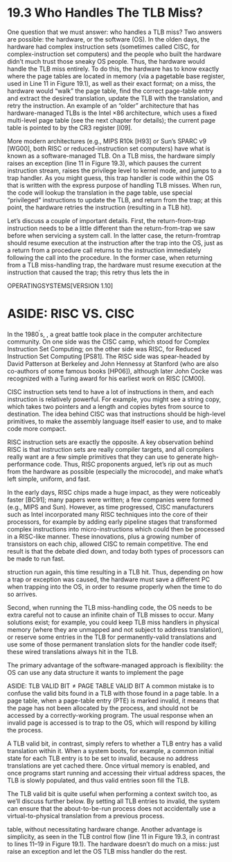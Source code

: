 # 19.3 Who Handles The TLB Miss?  

One question that we must answer: who handles a TLB miss? Two answers are possible: the hardware, or the software (OS). In the olden days, the hardware had complex instruction sets (sometimes called CISC, for complex-instruction set computers) and the people who built the hardware didn’t much trust those sneaky OS people. Thus, the hardware would handle the TLB miss entirely. To do this, the hardware has to know exactly where the page tables are located in memory (via a pagetable base register, used in Line 11 in Figure 19.1), as well as their exact format; on a miss, the hardware would “walk” the page table, find the correct page-table entry and extract the desired translation, update the TLB with the translation, and retry the instruction. An example of an “older” architecture that has hardware-managed TLBs is the Intel $\times 8 6$ architecture, which uses a fixed multi-level page table (see the next chapter for details); the current page table is pointed to by the CR3 register [I09].  

More modern architectures (e.g., MIPS R10k [H93] or Sun’s SPARC v9 [WG00], both RISC or reduced-instruction set computers) have what is known as a software-managed TLB. On a TLB miss, the hardware simply raises an exception (line 11 in Figure 19.3), which pauses the current instruction stream, raises the privilege level to kernel mode, and jumps to a trap handler. As you might guess, this trap handler is code within the OS that is written with the express purpose of handling TLB misses. When run, the code will lookup the translation in the page table, use special “privileged” instructions to update the TLB, and return from the trap; at this point, the hardware retries the instruction (resulting in a TLB hit).  

Let’s discuss a couple of important details. First, the return-from-trap instruction needs to be a little different than the return-from-trap we saw before when servicing a system call. In the latter case, the return-fromtrap should resume execution at the instruction after the trap into the OS, just as a return from a procedure call returns to the instruction immediately following the call into the procedure. In the former case, when returning from a TLB miss-handling trap, the hardware must resume execution at the instruction that caused the trap; this retry thus lets the in  

OPERATINGSYSTEMS[VERSION 1.10]  

# ASIDE: RISC VS. CISC  

In the $1 9 8 0 ^ { \prime } \mathrm { s } ,$ , a great battle took place in the computer architecture community. On one side was the CISC camp, which stood for Complex Instruction Set Computing; on the other side was RISC, for Reduced Instruction Set Computing [PS81]. The RISC side was spear-headed by David Patterson at Berkeley and John Hennessy at Stanford (who are also co-authors of some famous books [HP06]), although later John Cocke was recognized with a Turing award for his earliest work on RISC [CM00].  

CISC instruction sets tend to have a lot of instructions in them, and each instruction is relatively powerful. For example, you might see a string copy, which takes two pointers and a length and copies bytes from source to destination. The idea behind CISC was that instructions should be high-level primitives, to make the assembly language itself easier to use, and to make code more compact.  

RISC instruction sets are exactly the opposite. A key observation behind RISC is that instruction sets are really compiler targets, and all compilers really want are a few simple primitives that they can use to generate high-performance code. Thus, RISC proponents argued, let’s rip out as much from the hardware as possible (especially the microcode), and make what’s left simple, uniform, and fast.  

In the early days, RISC chips made a huge impact, as they were noticeably faster [BC91]; many papers were written; a few companies were formed (e.g., MIPS and Sun). However, as time progressed, CISC manufacturers such as Intel incorporated many RISC techniques into the core of their processors, for example by adding early pipeline stages that transformed complex instructions into micro-instructions which could then be processed in a RISC-like manner. These innovations, plus a growing number of transistors on each chip, allowed CISC to remain competitive. The end result is that the debate died down, and today both types of processors can be made to run fast.  

struction run again, this time resulting in a TLB hit. Thus, depending on how a trap or exception was caused, the hardware must save a different PC when trapping into the OS, in order to resume properly when the time to do so arrives.  

Second, when running the TLB miss-handling code, the OS needs to be extra careful not to cause an infinite chain of TLB misses to occur. Many solutions exist; for example, you could keep TLB miss handlers in physical memory (where they are unmapped and not subject to address translation), or reserve some entries in the TLB for permanently-valid translations and use some of those permanent translation slots for the handler code itself; these wired translations always hit in the TLB.  

The primary advantage of the software-managed approach is flexibility: the OS can use any data structure it wants to implement the page  

ASIDE: TLB VALID $\mathrm { B I T } \neq \mathrm { P A G E }$ TABLE VALID BIT A common mistake is to confuse the valid bits found in a TLB with those found in a page table. In a page table, when a page-table entry (PTE) is marked invalid, it means that the page has not been allocated by the process, and should not be accessed by a correctly-working program. The usual response when an invalid page is accessed is to trap to the OS, which will respond by killing the process.  

A TLB valid bit, in contrast, simply refers to whether a TLB entry has a valid translation within it. When a system boots, for example, a common initial state for each TLB entry is to be set to invalid, because no address translations are yet cached there. Once virtual memory is enabled, and once programs start running and accessing their virtual address spaces, the TLB is slowly populated, and thus valid entries soon fill the TLB.  

The TLB valid bit is quite useful when performing a context switch too, as we’ll discuss further below. By setting all TLB entries to invalid, the system can ensure that the about-to-be-run process does not accidentally use a virtual-to-physical translation from a previous process.  

table, without necessitating hardware change. Another advantage is simplicity, as seen in the TLB control flow (line 11 in Figure 19.3, in contrast to lines 11–19 in Figure 19.1). The hardware doesn’t do much on a miss: just raise an exception and let the OS TLB miss handler do the rest.  

